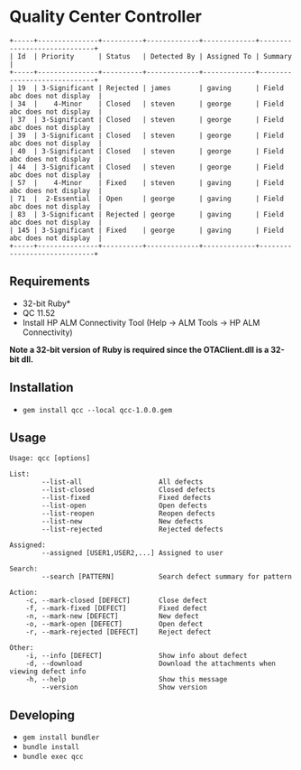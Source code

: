 # Quality Center Controller

    +-----+---------------+----------+-------------+-------------+-----------------------------+
    | Id  | Priority      | Status   | Detected By | Assigned To | Summary                     |
    +-----+---------------+----------+-------------+-------------+-----------------------------+
    | 19  | 3-Significant | Rejected | james       | gaving      | Field abc does not display  |
    | 34  |    4-Minor    | Closed   | steven      | george      | Field abc does not display  |
    | 37  | 3-Significant | Closed   | steven      | george      | Field abc does not display  |
    | 39  | 3-Significant | Closed   | steven      | george      | Field abc does not display  |
    | 40  | 3-Significant | Closed   | steven      | george      | Field abc does not display  |
    | 44  | 3-Significant | Closed   | steven      | george      | Field abc does not display  |
    | 57  |    4-Minor    | Fixed    | steven      | gaving      | Field abc does not display  |
    | 71  |  2-Essential  | Open     | george      | gaving      | Field abc does not display  |
    | 83  | 3-Significant | Rejected | george      | gaving      | Field abc does not display  |
    | 145 | 3-Significant | Fixed    | george      | gaving      | Field abc does not display  |
    +-----+---------------+----------+-------------+-------------+-----------------------------+

## Requirements

* 32-bit Ruby*
* QC 11.52
* Install HP ALM Connectivity Tool (Help -> ALM Tools -> HP ALM Connectivity)

**Note a 32-bit version of Ruby is required since the OTAClient.dll is a 32-bit dll.**

## Installation

* `gem install qcc --local qcc-1.0.0.gem`

## Usage

    Usage: qcc [options]

    List:
            --list-all                   All defects
            --list-closed                Closed defects
            --list-fixed                 Fixed defects
            --list-open                  Open defects
            --list-reopen                Reopen defects
            --list-new                   New defects
            --list-rejected              Rejected defects

    Assigned:
            --assigned [USER1,USER2,...] Assigned to user

    Search:
            --search [PATTERN]           Search defect summary for pattern

    Action:
        -c, --mark-closed [DEFECT]       Close defect
        -f, --mark-fixed [DEFECT]        Fixed defect
        -n, --mark-new [DEFECT]          New defect
        -o, --mark-open [DEFECT]         Open defect
        -r, --mark-rejected [DEFECT]     Reject defect

    Other:
        -i, --info [DEFECT]              Show info about defect
        -d, --download                   Download the attachments when viewing defect info
        -h, --help                       Show this message
            --version                    Show version

## Developing

* `gem install bundler`
* `bundle install`
* `bundle exec qcc`
